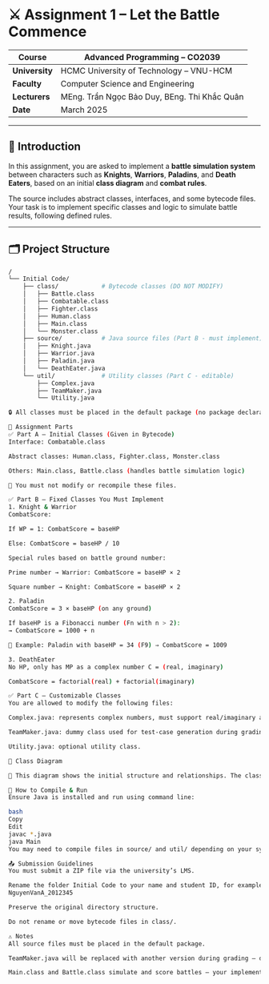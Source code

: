 # ⚔️ Assignment 1 – Let the Battle Commence

| **Course**     | Advanced Programming – CO2039 |
|----------------|-------------------------------|
| **University** | HCMC University of Technology – VNU-HCM |
| **Faculty**    | Computer Science and Engineering |
| **Lecturers**  | MEng. Trần Ngọc Bảo Duy, BEng. Thi Khắc Quân |
| **Date**       | March 2025 |

---

## 🧠 Introduction

In this assignment, you are asked to implement a **battle simulation system** between characters such as **Knights**, **Warriors**, **Paladins**, and **Death Eaters**, based on an initial **class diagram** and **combat rules**.

The source includes abstract classes, interfaces, and some bytecode files. Your task is to implement specific classes and logic to simulate battle results, following defined rules.

---

## 🗂️ Project Structure

```bash
/
└── Initial Code/
    ├── class/            # Bytecode classes (DO NOT MODIFY)
    │   ├── Battle.class
    │   ├── Combatable.class
    │   ├── Fighter.class
    │   ├── Human.class
    │   ├── Main.class
    │   └── Monster.class
    ├── source/           # Java source files (Part B - must implement)
    │   ├── Knight.java
    │   ├── Warrior.java
    │   ├── Paladin.java
    │   └── DeathEater.java
    └── util/             # Utility classes (Part C - editable)
        ├── Complex.java
        ├── TeamMaker.java
        └── Utility.java

🔒 All classes must be placed in the default package (no package declaration).

📌 Assignment Parts
✅ Part A – Initial Classes (Given in Bytecode)
Interface: Combatable.class

Abstract classes: Human.class, Fighter.class, Monster.class

Others: Main.class, Battle.class (handles battle simulation logic)

🔸 You must not modify or recompile these files.

✅ Part B – Fixed Classes You Must Implement
1. Knight & Warrior
CombatScore:

If WP = 1: CombatScore = baseHP

Else: CombatScore = baseHP / 10

Special rules based on battle ground number:

Prime number → Warrior: CombatScore = baseHP × 2

Square number → Knight: CombatScore = baseHP × 2

2. Paladin
CombatScore = 3 × baseHP (on any ground)

If baseHP is a Fibonacci number (Fn with n > 2):
→ CombatScore = 1000 + n

📝 Example: Paladin with baseHP = 34 (F9) ⇒ CombatScore = 1009

3. DeathEater
No HP, only has MP as a complex number C = (real, imaginary)

CombatScore = factorial(real) + factorial(imaginary)

✅ Part C – Customizable Classes
You are allowed to modify the following files:

Complex.java: represents complex numbers, must support real/imaginary access.

TeamMaker.java: dummy class used for test-case generation during grading.

Utility.java: optional utility class.

📐 Class Diagram

📸 This diagram shows the initial structure and relationships. The classes in Part B are to be implemented accordingly.

🚀 How to Compile & Run
Ensure Java is installed and run using command line:

bash
Copy
Edit
javac *.java
java Main
You may need to compile files in source/ and util/ depending on your system.

📤 Submission Guidelines
You must submit a ZIP file via the university’s LMS.

Rename the folder Initial Code to your name and student ID, for example:
NguyenVanA_2012345

Preserve the original directory structure.

Do not rename or move bytecode files in class/.

⚠️ Notes
All source files must be placed in the default package.

TeamMaker.java will be replaced with another version during grading – do not hardcode its behavior.

Main.class and Battle.class simulate and score battles – your implementation must work with them.
